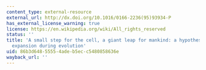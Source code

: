 ```yaml
---
content_type: external-resource
external_url: http://dx.doi.org/10.1016/0166-2236(95)93934-P
has_external_license_warning: true
license: https://en.wikipedia.org/wiki/All_rights_reserved
status: ''
title: 'A small step for the cell, a giant leap for mankind: a hypothesis of neocortical
  expansion during evolution'
uid: 86b3d648-5555-4ade-b5ec-c5480858636e
wayback_url: ''
---
```


